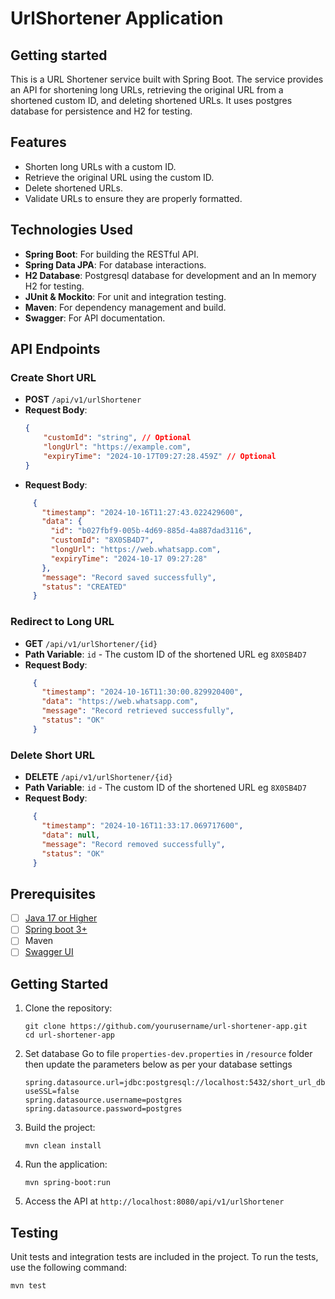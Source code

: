 # UrlShortener Application



## Getting started

This is a URL Shortener service built with Spring Boot. The service provides an API for shortening long URLs, retrieving the original URL from a shortened custom ID, and deleting shortened URLs. It uses postgres database for persistence and H2 for testing.

## Features

- Shorten long URLs with a custom ID.
- Retrieve the original URL using the custom ID.
- Delete shortened URLs.
- Validate URLs to ensure they are properly formatted.

## Technologies Used

- **Spring Boot**: For building the RESTful API.
- **Spring Data JPA**: For database interactions.
- **H2 Database**: Postgresql database for development and an In memory H2 for testing.
- **JUnit & Mockito**: For unit and integration testing.
- **Maven**: For dependency management and build.
- **Swagger**: For API documentation.

## API Endpoints

### Create Short URL

- **POST** `/api/v1/urlShortener`
- **Request Body**:
  ```json
  {
      "customId": "string", // Optional
      "longUrl": "https://example.com",
      "expiryTime": "2024-10-17T09:27:28.459Z" // Optional
  } 
  ```
- **Request Body**:
 ```json 
      {
        "timestamp": "2024-10-16T11:27:43.022429600",
        "data": {
          "id": "b027fbf9-005b-4d69-885d-4a887dad3116",
          "customId": "8X0SB4D7",
          "longUrl": "https://web.whatsapp.com",
          "expiryTime": "2024-10-17 09:27:28"
        },
        "message": "Record saved successfully",
        "status": "CREATED"
      }
```
### Redirect to Long URL

- **GET** `/api/v1/urlShortener/{id}`
- **Path Variable**: `id` - The custom ID of the shortened URL eg `8X0SB4D7`
- **Request Body**:
 ```json 
      {
        "timestamp": "2024-10-16T11:30:00.829920400",
        "data": "https://web.whatsapp.com",
        "message": "Record retrieved successfully",
        "status": "OK"
      }
```
### Delete Short URL

- **DELETE** `/api/v1/urlShortener/{id}`
- **Path Variable**: `id` - The custom ID of the shortened URL eg `8X0SB4D7`
- **Request Body**:
 ```json 
      {
        "timestamp": "2024-10-16T11:33:17.069717600",
        "data": null,
        "message": "Record removed successfully",
        "status": "OK"
      }
```
## Prerequisites

- [ ] [Java 17 or Higher](https://www.oracle.com/java/technologies/javase/17-relnote-issues.html) 
- [ ] [Spring boot 3+](https://spring.io/blog/2024/05/23/spring-boot-3-3-0-available-now)
- [ ] Maven
- [ ] [Swagger UI](https://swagger.io/docs/)
## Getting Started
1. Clone the repository:
    ```
   git clone https://github.com/yourusername/url-shortener-app.git
   cd url-shortener-app
   ```
2. Set database
    Go to file `properties-dev.properties` in `/resource` folder then update the parameters below as per your database settings
    ```
   spring.datasource.url=jdbc:postgresql://localhost:5432/short_url_db?useSSL=false
   spring.datasource.username=postgres
   spring.datasource.password=postgres
   ```
3. Build the project:
   ```
   mvn clean install
   ```
4. Run the application:
   ```
   mvn spring-boot:run
   ```
5. Access the API at `http://localhost:8080/api/v1/urlShortener` 

## Testing
Unit tests and integration tests are included in the project. To run the tests, use the following command:
```
mvn test
```

